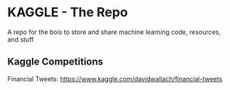 # KAGGLE - The Repo

A repo for the bois to store and share machine learning code, resources, and stuff

## Kaggle Competitions

Financial Tweets:
https://www.kaggle.com/davidwallach/financial-tweets
